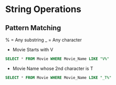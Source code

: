 # String Operations

## Pattern Matching
% = Any substring
_ = Any character

+ Movie Starts with V
```sql
SELECT * FROM Movie WHERE Movie_Name LIKE "V%"
```
+ Movie Name whose 2nd character is T
```sql
SELECT * FROM Movie WHERE Movie_Name LIKE "_T%"
```
